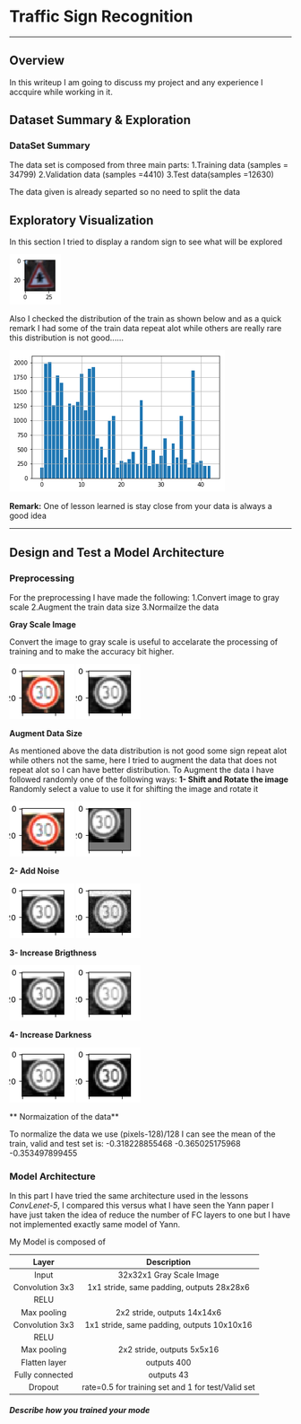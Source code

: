 # **Traffic Sign Recognition** 

[//]: # (Image References)

[image1]: ./writeupimages/samplesign.png "Random Sample"
[image2]: ./writeupimages/traindata.png "Train Data Distribution"
[image3]: ./writeupimages/30speedlimit.png "Speed limit (30 km/h)"
[image4]: ./writeupimages/30speedlimitgray.png "Speed limit (30 km/h) Gray Scale"
[image5]: ./writeupimages/30speedlimitshifted.png "Speed limit (30 km/h) Shifted"
[image6]: ./writeupimages/30speedlimitnoise.png "Speed limit (30 km/h) With Noise"
[image7]: ./writeupimages/30speedlimitdark.png "Speed limit (30 km/h) Darkness Increased"
[image8]: ./writeupimages/30speedlimitbright.png "Speed limit (30 km/h) Brightness Increased"

---

## **Overview**
In this writeup I am going to discuss my project and any experience I accquire while working in it.

## **Dataset Summary & Exploration**
### **DataSet Summary**
The data set is composed from three main parts:
1.Training data (samples = 34799)
2.Validation data (samples =4410)
3.Test data(samples =12630)

The data given is already separted so no need to split the data

## **Exploratory Visualization**
In this section I tried to display a random sign to see what will be explored 

![alt text][image1]

Also I checked the distribution of the train as shown below and as a quick remark I had some of the train data repeat alot while others are really rare this distribution is not good......

![alt text][image2]

**Remark:** One of lesson learned is stay close from your data is always a good idea

---

## **Design and Test a Model Architecture**

### **Preprocessing**

For the preprocessing I have made the following:
1.Convert image to gray scale
2.Augment the train data size 
3.Normailze the data


**Gray Scale Image**

Convert the image to gray scale is useful to accelarate the processing of training and to make the accuracy bit higher.


![alt text][image3]      ![alt text][image4]

**Augment Data Size**

As mentioned above the data distribution is not good some sign repeat alot while others not the same, here I tried to augment the data that does not repeat alot so I can have better distribution. To  Augment the data I have followed randomly one of the following ways:
**1- Shift and Rotate the image**
Randomly select a value to use it for shifting the image  and rotate it

![alt text][image3]      ![alt text][image5]

**2- Add Noise**

![alt text][image4]      ![alt text][image6]

**3- Increase Brigthness**

![alt text][image4]      ![alt text][image8]

**4- Increase Darkness**

![alt text][image4]      ![alt text][image7]

** Normaization of the data**

To normalize the data we use (pixels-128)/128
I can see the mean of the train, valid and test set is:
-0.318228855468
-0.365025175968
-0.353497899455

### **Model Architecture**

In this part I have tried the same architecture used in the lessons *ConvLenet-5*, I compared this versus what I have seen the Yann paper I have just taken the idea of reduce the number of FC layers to one but I have not implemented exactly same model of Yann.

My Model is composed of 


| Layer         		|     Description	        					| 
|:---------------------:|:---------------------------------------------:| 
| Input         		| 32x32x1 Gray Scale Image   							| 
| Convolution 3x3     	| 1x1 stride, same padding, outputs 28x28x6 	|
| RELU					|												|
| Max pooling	      	| 2x2 stride,  outputs 14x14x6 				|
| Convolution 3x3	    | 1x1 stride, same padding, outputs 10x10x16   	|
| RELU					|												|
| Max pooling	      	| 2x2 stride,  outputs 5x5x16 				|
| Flatten layer	      | outputs 400 				|
| Fully connected		|outputs 43     									|
| Dropout				| rate=0.5 for training set and 1 for test/Valid set     |

##### **Describe how you trained your mode**
